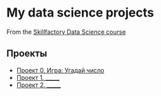 # My data science projects
From the [Skillfactory Data Science course](https://skillfactory.ru/data-scientist)

## Проекты

* [Проект 0. Игра: Угадай число](https://github.com/mrji1385/IDE_1)
* [Проект 1. _____](____)
* [Проект 2. _____](____)
